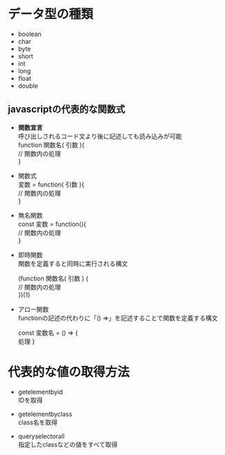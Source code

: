 # データ型の種類
- boolean
- char
- byte
- short
- int
- long
- float
- double


## javascriptの代表的な関数式

- **関数宣言**<br>
  呼び出しされるコード文より後に記述しても読み込みが可能  
function 関数名( 引数 ){<br>
  // 関数内の処理<br>
}

- 関数式<br>
  変数 = function( 引数 ){<br>
    // 関数内の処理<br>
  }

- 無名関数<br>
  const 変数 = function(){<br>
    // 関数内の処理<br>
  }

- 即時関数<br>
  関数を定義すると同時に実行される構文<br>
  
  (function 関数名( 引数 ) {<br>
   // 関数内の処理 <br>
  })(1)

- アロー関数<br>
  functionの記述の代わりに「() =>」を記述することで関数を定義する構文<br>

  const 変数名 = () => {<br>
  処理
  }


# 代表的な値の取得方法

- getelementbyid<br>
  IDを取得
  
- getelementbyclass<br>
  class名を取得
  
- queryselectorall<br>
  指定したclassなどの値をすべて取得
